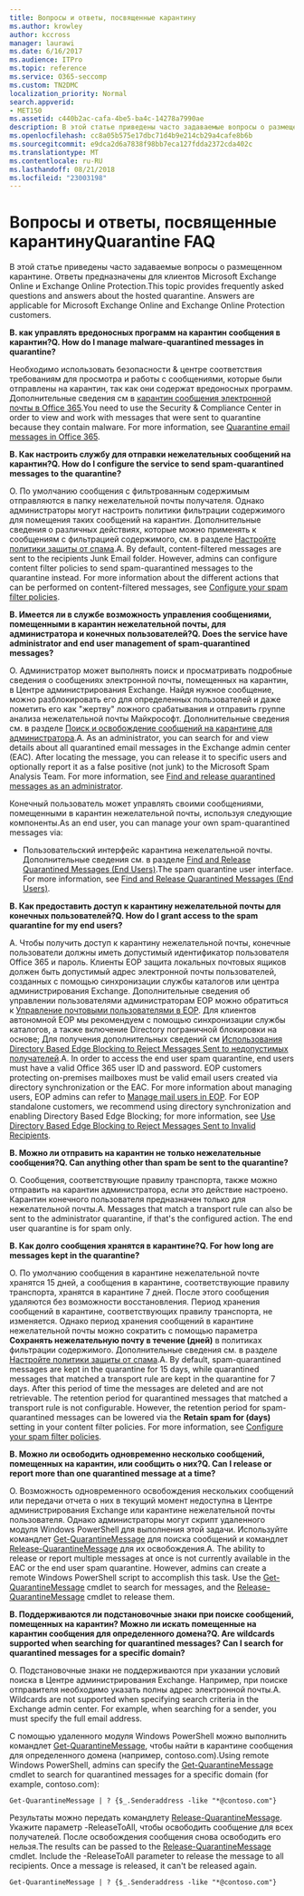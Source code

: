 ```yaml
---
title: Вопросы и ответы, посвященные карантину
ms.author: krowley
author: kccross
manager: laurawi
ms.date: 6/16/2017
ms.audience: ITPro
ms.topic: reference
ms.service: O365-seccomp
ms.custom: TN2DMC
localization_priority: Normal
search.appverid:
- MET150
ms.assetid: c440b2ac-cafa-4be5-ba4c-14278a7990ae
description: В этой статье приведены часто задаваемые вопросы о размещенном карантине.
ms.openlocfilehash: cc8a05b575e17dbc71d4b9e214cb29a4cafe8b6b
ms.sourcegitcommit: e9dca2d6a7838f98bb7eca127fdda2372cda402c
ms.translationtype: MT
ms.contentlocale: ru-RU
ms.lasthandoff: 08/21/2018
ms.locfileid: "23003198"
---
```

# <a name="quarantine-faq"></a><span data-ttu-id="8aa1f-103">Вопросы и ответы, посвященные карантину</span><span class="sxs-lookup"><span data-stu-id="8aa1f-103">Quarantine FAQ</span></span>

<span data-ttu-id="8aa1f-p101">В этой статье приведены часто задаваемые вопросы о размещенном карантине. Ответы предназначены для клиентов Microsoft Exchange Online и Exchange Online Protection.</span><span class="sxs-lookup"><span data-stu-id="8aa1f-p101">This topic provides frequently asked questions and answers about the hosted quarantine. Answers are applicable for Microsoft Exchange Online and Exchange Online Protection customers.</span></span>
  
 <span data-ttu-id="8aa1f-106">**В. как управлять вредоносных программ на карантин сообщения в карантин?**</span><span class="sxs-lookup"><span data-stu-id="8aa1f-106">**Q. How do I manage malware-quarantined messages in quarantine?**</span></span>
  
<span data-ttu-id="8aa1f-p102">Необходимо использовать безопасности &amp; центре соответствия требованиям для просмотра и работы с сообщениями, которые были отправлены на карантин, так как они содержат вредоносных программ. Дополнительные сведения см в [карантин сообщения электронной почты в Office 365](https://support.office.com/article/Quarantine-email-messages-in-Office-365-4c234874-015e-4768-8495-98fcccfc639b).</span><span class="sxs-lookup"><span data-stu-id="8aa1f-p102">You need to use the Security &amp; Compliance Center in order to view and work with messages that were sent to quarantine because they contain malware. For more information, see [Quarantine email messages in Office 365](https://support.office.com/article/Quarantine-email-messages-in-Office-365-4c234874-015e-4768-8495-98fcccfc639b).</span></span>
  
 <span data-ttu-id="8aa1f-109">**В. Как настроить службу для отправки нежелательных сообщений на карантин?**</span><span class="sxs-lookup"><span data-stu-id="8aa1f-109">**Q. How do I configure the service to send spam-quarantined messages to the quarantine?**</span></span>
  
<span data-ttu-id="8aa1f-p103">О. По умолчанию сообщения с фильтрованным содержимым отправляются в папку нежелательной почты получателя. Однако администраторы могут настроить политики фильтрации содержимого для помещения таких сообщений на карантин. Дополнительные сведения о различных действиях, которые можно применять к сообщениям с фильтрацией содержимого, см. в разделе [Настройте политики защиты от спама](configure-your-spam-filter-policies.md).</span><span class="sxs-lookup"><span data-stu-id="8aa1f-p103">A. By default, content-filtered messages are sent to the recipients Junk Email folder. However, admins can configure content filter policies to send spam-quarantined messages to the quarantine instead. For more information about the different actions that can be performed on content-filtered messages, see [Configure your spam filter policies](configure-your-spam-filter-policies.md).</span></span>
  
 <span data-ttu-id="8aa1f-114">**В. Имеется ли в службе возможность управления сообщениями, помещенными в карантин нежелательной почты, для администратора и конечных пользователей?**</span><span class="sxs-lookup"><span data-stu-id="8aa1f-114">**Q. Does the service have administrator and end user management of spam-quarantined messages?**</span></span>
  
<span data-ttu-id="8aa1f-p104">О. Администратор может выполнять поиск и просматривать подробные сведения о сообщениях электронной почты, помещенных на карантин, в Центре администрирования Exchange. Найдя нужное сообщение, можно разблокировать его для определенных пользователей и даже пометить его как "жертву" ложного срабатывания и отправить группе анализа нежелательной почты Майкрософт. Дополнительные сведения см. в разделе [Поиск и освобождение сообщений на карантине для администратора](find-and-release-quarantined-messages-as-an-administrator.md).</span><span class="sxs-lookup"><span data-stu-id="8aa1f-p104">A. As an administrator, you can search for and view details about all quarantined email messages in the Exchange admin center (EAC). After locating the message, you can release it to specific users and optionally report it as a false positive (not junk) to the Microsoft Spam Analysis Team. For more information, see [Find and release quarantined messages as an administrator](find-and-release-quarantined-messages-as-an-administrator.md).</span></span>
  
<span data-ttu-id="8aa1f-119">Конечный пользователь может управлять своими сообщениями, помещенными в карантин нежелательной почты, используя следующие компоненты.</span><span class="sxs-lookup"><span data-stu-id="8aa1f-119">As an end user, you can manage your own spam-quarantined messages via:</span></span> 
  
- <span data-ttu-id="8aa1f-p105">Пользовательский интерфейс карантина нежелательной почты. Дополнительные сведения см. в разделе [Find and Release Quarantined Messages (End Users)](http://technet.microsoft.com/library/e439b560-827a-4807-abd3-6b861c1ff786.aspx).</span><span class="sxs-lookup"><span data-stu-id="8aa1f-p105">The spam quarantine user interface. For more information, see [Find and Release Quarantined Messages (End Users)](http://technet.microsoft.com/library/e439b560-827a-4807-abd3-6b861c1ff786.aspx).</span></span>
        
 <span data-ttu-id="8aa1f-122">**В. Как предоставить доступ к карантину нежелательной почты для конечных пользователей?**</span><span class="sxs-lookup"><span data-stu-id="8aa1f-122">**Q. How do I grant access to the spam quarantine for my end users?**</span></span>
  
<span data-ttu-id="8aa1f-p106">А. Чтобы получить доступ к карантину нежелательной почты, конечные пользователи должны иметь допустимый идентификатор пользователя Office 365 и пароль. Клиенты EOP защита локальных почтовых ящиков должен быть допустимый адрес электронной почты пользователей, созданных с помощью синхронизации службы каталогов или центра администрирования Exchange. Дополнительные сведения об управлении пользователями администраторам EOP можно обратиться к [Управление почтовыми пользователями в EOP](eop/manage-mail-users-in-eop.md). Для клиентов автономной EOP мы рекомендуем с помощью синхронизации службы каталогов, а также включение Directory пограничной блокировки на основе; Для получения дополнительных сведений см [Использования Directory Based Edge Blocking to Reject Messages Sent to недопустимых получателей](http://technet.microsoft.com/library/ca7b7416-92ed-40ad-abdb-695be46ea2e4.aspx).</span><span class="sxs-lookup"><span data-stu-id="8aa1f-p106">A. In order to access the end user spam quarantine, end users must have a valid Office 365 user ID and password. EOP customers protecting on-premises mailboxes must be valid email users created via directory synchronization or the EAC. For more information about managing users, EOP admins can refer to [Manage mail users in EOP](eop/manage-mail-users-in-eop.md). For EOP standalone customers, we recommend using directory synchronization and enabling Directory Based Edge Blocking; for more information, see [Use Directory Based Edge Blocking to Reject Messages Sent to Invalid Recipients](http://technet.microsoft.com/library/ca7b7416-92ed-40ad-abdb-695be46ea2e4.aspx).</span></span>
  
 <span data-ttu-id="8aa1f-128">**В. Можно ли отправить на карантин не только нежелательные сообщения?**</span><span class="sxs-lookup"><span data-stu-id="8aa1f-128">**Q. Can anything other than spam be sent to the quarantine?**</span></span>
  
<span data-ttu-id="8aa1f-p107">О. Сообщения, соответствующие правилу транспорта, также можно отправить на карантин администратора, если это действие настроено. Карантин конечного пользователя предназначен только для нежелательной почты.</span><span class="sxs-lookup"><span data-stu-id="8aa1f-p107">A. Messages that match a transport rule can also be sent to the administrator quarantine, if that's the configured action. The end user quarantine is for spam only.</span></span>
  
 <span data-ttu-id="8aa1f-132">**В. Как долго сообщения хранятся в карантине?**</span><span class="sxs-lookup"><span data-stu-id="8aa1f-132">**Q. For how long are messages kept in the quarantine?**</span></span>
  
<span data-ttu-id="8aa1f-p108">О. По умолчанию сообщения в карантине нежелательной почте хранятся 15 дней, а сообщения в карантине, соответствующие правилу транспорта, хранятся в карантине 7 дней. После этого сообщения удаляются без возможности восстановления. Период хранения сообщений в карантине, соответствующих правилу транспорта, не изменяется. Однако период хранения сообщений в карантине нежелательной почты можно сократить с помощью параметра **Сохранять нежелательную почту в течение (дней)** в политиках фильтрации содержимого. Дополнительные сведения см. в разделе [Настройте политики защиты от спама](configure-your-spam-filter-policies.md).</span><span class="sxs-lookup"><span data-stu-id="8aa1f-p108">A. By default, spam-quarantined messages are kept in the quarantine for 15 days, while quarantined messages that matched a transport rule are kept in the quarantine for 7 days. After this period of time the messages are deleted and are not retrievable. The retention period for quarantined messages that matched a transport rule is not configurable. However, the retention period for spam-quarantined messages can be lowered via the **Retain spam for (days)** setting in your content filter policies. For more information, see [Configure your spam filter policies](configure-your-spam-filter-policies.md).</span></span>
  
 <span data-ttu-id="8aa1f-139">**В. Можно ли освободить одновременно несколько сообщений, помещенных на карантин, или сообщить о них?**</span><span class="sxs-lookup"><span data-stu-id="8aa1f-139">**Q. Can I release or report more than one quarantined message at a time?**</span></span>
  
<span data-ttu-id="8aa1f-p109">О. Возможность одновременного освобождения нескольких сообщений или передачи отчета о них в текущий момент недоступна в Центре администрирования Exchange или карантине нежелательной почты пользователя. Однако администраторы могут скрипт удаленного модуля Windows PowerShell для выполнения этой задачи. Используйте командлет [Get-QuarantineMessage](http://technet.microsoft.com/library/88026da1-8dbc-49e7-80e8-112a32773c34.aspx) для поиска сообщений и командлет [Release-QuarantineMessage](http://technet.microsoft.com/library/4a3aa05c-238f-46f2-b8dd-b0e3c38eab3e.aspx) для их освобождения.</span><span class="sxs-lookup"><span data-stu-id="8aa1f-p109">A. The ability to release or report multiple messages at once is not currently available in the EAC or the end user spam quarantine. However, admins can create a remote Windows PowerShell script to accomplish this task. Use the [Get-QuarantineMessage](http://technet.microsoft.com/library/88026da1-8dbc-49e7-80e8-112a32773c34.aspx) cmdlet to search for messages, and the [Release-QuarantineMessage](http://technet.microsoft.com/library/4a3aa05c-238f-46f2-b8dd-b0e3c38eab3e.aspx) cmdlet to release them.</span></span> 
  
 <span data-ttu-id="8aa1f-144">**В. Поддерживаются ли подстановочные знаки при поиске сообщений, помещенных на карантин? Можно ли искать помещенные на карантин сообщения для определенного домена?**</span><span class="sxs-lookup"><span data-stu-id="8aa1f-144">**Q. Are wildcards supported when searching for quarantined messages? Can I search for quarantined messages for a specific domain?**</span></span>
  
<span data-ttu-id="8aa1f-p110">О. Подстановочные знаки не поддерживаются при указании условий поиска в Центре администрирования Exchange. Например, при поиске отправителя необходимо указать полны адрес электронной почты.</span><span class="sxs-lookup"><span data-stu-id="8aa1f-p110">A. Wildcards are not supported when specifying search criteria in the Exchange admin center. For example, when searching for a sender, you must specify the full email address.</span></span>
  
<span data-ttu-id="8aa1f-148">С помощью удаленного модуля Windows PowerShell можно выполнить командлет [Get-QuarantineMessage](http://technet.microsoft.com/library/88026da1-8dbc-49e7-80e8-112a32773c34.aspx), чтобы найти в карантине сообщения для определенного домена (например, contoso.com).</span><span class="sxs-lookup"><span data-stu-id="8aa1f-148">Using remote Windows PowerShell, admins can specify the [Get-QuarantineMessage](http://technet.microsoft.com/library/88026da1-8dbc-49e7-80e8-112a32773c34.aspx) cmdlet to search for quarantined messages for a specific domain (for example, contoso.com):</span></span> 
  
```
Get-QuarantineMessage | ? {$_.Senderaddress -like "*@contoso.com"}
```

<span data-ttu-id="8aa1f-p111">Результаты можно передать командлету [Release-QuarantineMessage](http://technet.microsoft.com/library/4a3aa05c-238f-46f2-b8dd-b0e3c38eab3e.aspx). Укажите параметр -ReleaseToAll, чтобы освободить сообщение для всех получателей. После освобождения сообщения снова освободить его нельзя.</span><span class="sxs-lookup"><span data-stu-id="8aa1f-p111">The results can be passed to the [Release-QuarantineMessage](http://technet.microsoft.com/library/4a3aa05c-238f-46f2-b8dd-b0e3c38eab3e.aspx) cmdlet. Include the -ReleaseToAll parameter to release the message to all recipients. Once a message is released, it can't be released again.</span></span> 
  
```
Get-QuarantineMessage | ? {$_.Senderaddress -like "*@contoso.com"}
```


